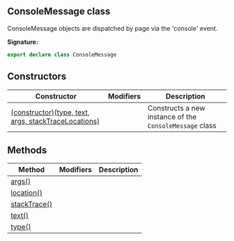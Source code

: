 ## ConsoleMessage class

ConsoleMessage objects are dispatched by page via the 'console' event.

**Signature:**

```typescript
export declare class ConsoleMessage
```

## Constructors

| Constructor                                                                                         | Modifiers | Description                                                        |
| --------------------------------------------------------------------------------------------------- | --------- | ------------------------------------------------------------------ |
| [(constructor)(type, text, args, stackTraceLocations)](./puppeteer.consolemessage._constructor_.md) |           | Constructs a new instance of the <code>ConsoleMessage</code> class |

## Methods

| Method                                                   | Modifiers | Description |
| -------------------------------------------------------- | --------- | ----------- |
| [args()](./puppeteer.consolemessage.args.md)             |           |             |
| [location()](./puppeteer.consolemessage.location.md)     |           |             |
| [stackTrace()](./puppeteer.consolemessage.stacktrace.md) |           |             |
| [text()](./puppeteer.consolemessage.text.md)             |           |             |
| [type()](./puppeteer.consolemessage.type.md)             |           |             |
